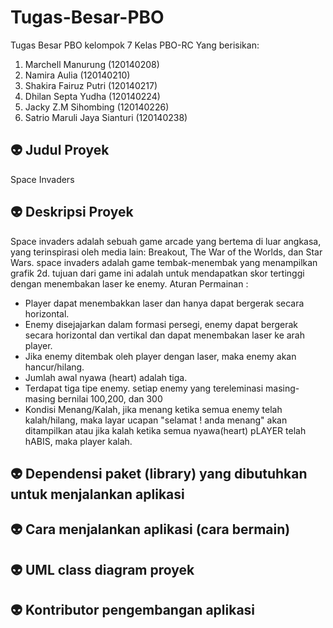# Tugas-Besar-PBO
Tugas Besar PBO kelompok 7 Kelas PBO-RC Yang berisikan:
1. Marchell Manurung (120140208)
2. Namira Aulia (120140210)
3. Shakira Fairuz Putri (120140217)
4. Dhilan Septa Yudha (120140224)
5. Jacky Z.M Sihombing (120140226)
6. Satrio Maruli Jaya Sianturi (120140238)
## :alien: Judul Proyek
Space Invaders
## :alien: Deskripsi Proyek
Space invaders adalah sebuah game arcade yang bertema di luar angkasa, yang terinspirasi oleh media lain: Breakout, The War of the Worlds, dan Star Wars. space invaders adalah game tembak-menembak yang menampilkan grafik 2d. tujuan dari game ini adalah untuk mendapatkan skor tertinggi dengan menembakan laser ke enemy. 
Aturan Permainan : 
- Player dapat menembakkan laser dan hanya dapat bergerak secara horizontal. 
- Enemy disejajarkan dalam formasi persegi, enemy dapat bergerak secara horizontal dan vertikal dan dapat menembakan laser ke arah player.
- Jika enemy ditembak oleh player dengan laser, maka enemy akan hancur/hilang.
- Jumlah awal nyawa (heart) adalah tiga.
- Terdapat tiga tipe enemy. setiap enemy yang tereleminasi masing-masing bernilai 100,200, dan 300
- Kondisi Menang/Kalah, jika menang ketika semua enemy telah kalah/hilang, maka layar ucapan "selamat ! anda menang" akan ditampilkan atau jika kalah ketika semua     nyawa(heart) pLAYER telah hABIS, maka player kalah. 

## :alien: Dependensi paket (library) yang dibutuhkan untuk menjalankan aplikasi
## :alien: Cara menjalankan aplikasi (cara bermain)
## :alien: UML class diagram proyek
## :alien: Kontributor pengembangan aplikasi
